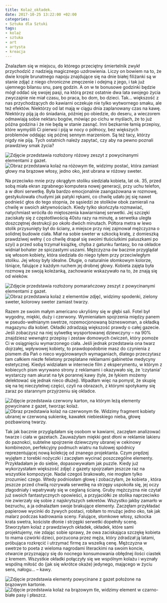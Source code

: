 ```yaml
---
title: Kolaż_okładek.
date: 2017-10-25 13:22:00 +02:00
categories:
- Sztuka dla Sztuki
tags:
- kolaż
- sztuka
- art
- artysta
- kreacja
---
```


Znalazłam się w miejscu, do którego przeciętny śmiertelnik zwykł przychodzić z nadzieją magicznego uzdrowienia. Liczy on bowiem na to, że dwie krople brunatnego napoju znajdujące się na dnie białej filiżanki są w stanie zdjąć z niego chroniczne zmęczenie i odejmą z jego, i tak już ujemnego bilansu snu, parę godzin. A on w te bonusowe godzinki będzie mógł oddać się swojej pasji, na którą przez ostatnie dwa lata swojego życia zwyczajnie nie miał czasu, bo praca, bo dom, bo dzieci. Tak… większość z nas przychodzących do kawiarni oczekuje nie tylko wytwornego smaku, ale też efektów. Niektórzy od lat mają w ciągu dnia zaplanowany czas na kawę. Niektórzy piją ją do śniadania, później po obiedzie, do deseru, a wieczorem odmawiają sobie nektaru bogów, mówiąc po cichu w myślach, że to już późna godzina i że nie będą w stanie zasnąć. Inni bezkarnie łamią przepisy, które wymyślili Ci pierwsi i piją w nocy o północy, bez większych problemów oddając się późnej sennym marzeniom. Są też tacy, którzy nigdy nie piją. Tych ostatnich należy zapytać, czy aby na pewno poznali prawdziwy smak życia?

![Zdjęcie przedstawia rozłożony różowy zeszyt z powycinanymi elementami z gazet.](https://assets0.ello.co/uploads/asset/attachment/6410495/ello-optimized-9e2aa655.jpg)
![Obraz przedstawia kolaż na różowym tle, widzimy postać, która zamiast głowy ma brązowe włosy, jedno oko, jest ubrana w różowy sweter.](https://assets2.ello.co/uploads/asset/attachment/6410499/ello-optimized-7c015584.jpg)

Na przeciwko mnie przy okrągłym stoliku siedziała kobieta, lat ok. 35, przed sobą miała ekran zgrabnego komputera nowej generacji, przy uchu telefon, a w dłoni serwetkę. Była bardzo emocjonalnie zaangażowana w rozmowę, gestykulowała chudymi jak patyki rękami, co chwilę udało jej się nawet podnieść głos do tego stopnia, że sąsiedzi ze stolików obok zamierali na chwilę w swoich aktywnościach. Kiedy tylko skończyła rozmawiać, natychmiast wróciła do miętoszenia kawiarnianej serwetki. Jej szczęki zaciskały się z częstotliwością 40stu razy na minutę, a serwetka uległa doszczętnej destrukcji po około dwóch minutach. 
Półtora metra w lewo stolik przysunięty był do ściany, a miejsce przy niej zajmował mężczyzna o solidnej budowie ciała. Miał na sobie sweter w szkocką kratę, z domieszką prawdziwej wełny ( co chwilę drapał się swoimi tłuściutkimi paluszkami po szyi) a przed sobą trzymał książkę, chyba z gatunku fantasy, bo na okładce widniał bohater ze spiczastymi uszami. Mężczyzna ów bacznie przyglądał się włosom kobiety, która siedziała do niego tyłem przy przeciwległym stoliku. Jej włosy były idealne. Długie, o naturalnie słomkowym kolorze, lśniące, falujące z każdym ruchem jej drobnej głowy. Kobieta zajęta była rozmową ze swoją koleżanką, zachowanie wskazywało na to, że znają się od wieków.

![Zdjęcie przedstawia rozłożony pomarańczowy zeszyt z powycinanymi elementami z gazet.](https://assets2.ello.co/uploads/asset/attachment/6410502/ello-optimized-6a04ecb3.jpg)
![Obraz przedstawia kolaż z elementów zdjęć, widzimy spodenki, zielony sweter, kolorowy sweter zamiast twarzy.](https://assets0.ello.co/uploads/asset/attachment/6410516/ello-optimized-1a3e20ec.jpg)

Razem ze swoim małym americano ukryliśmy się w głębi sali. Fotel był wygodny, miękki, duży i czerwony. Wymieniałam spojrzenia między panem w pseudo-wełnianym swetrze, rozemocjonowaną bizneswoman, a okładką magazynu dla kobiet. Okładki zdradzają większość prawdy o całej gazecie. Jeśli zobaczysz na niej sylwetkę wysportowanej dziewczyny –  na 90% znajdziesz wewnątrz przepisy i zestaw domowych ćwiczeń, który pomoże Ci w osiągnięciu wymarzonego ciała. Jeśli jednak przedstawia ona twarz dojrzałej, wpływowej kobiety, to prawdopodobnie masz do czynienia z pismem dla Pań o nieco wygórowanych wymaganiach, dlatego przeczytasz tam całkiem niezłe felietony przeplatane reklamami gabinetów medycyny estetycznej. Kiedyś widziałam w internecie film z eksperymentu, w którym z kobiecych pism wyrywano strony z reklamami i okazywało się, że ‘czytania’ wystarczy nam akurat na łyk porannej kawy (tyle, że łykiem możemy delektować się jednak nieco dłużej). Wpadłam więc na pomysł, że skupię się na tej nieczytelnej części, czyli na obrazach, z którymi spotykamy się zaraz po starannym przyjrzeniu się okładce.

![Zdjęcie przedstawia czerwony karton, na którym leżą elementy powycinane z gazet, tworząc kolaż.](https://assets2.ello.co/uploads/asset/attachment/6410522/ello-optimized-2f35c947.jpg)
![Obraz przedstawia kolaż na czerwonym tle. Widzimy fragment kobiety ubranej w czerwoną sukienkę, kawałek niebieskiego nieba, głowę pozbawioną twarzy.](https://assets1.ello.co/uploads/asset/attachment/6410526/ello-optimized-9e87789e.jpg)

Tak jak bacznie przyglądałam się osobom w kawiarni, zaczęłam analizować twarze i ciała w gazetach. Zauważyłam miękki gest dłoni w reklamie lakieru do paznokci, subtelne spojrzenie dziewczyny ubranej w cekinowy kombinezon, perfekcyjny podmuch wiatru na tiulowej spódnicy reprezentującej nową kolekcję od znanego projektanta. Czym prędzej wyjęłam z torebki nożyczki i zaczęłam wycinać poszczególne elementy. Przykładałam je do siebie, dopasowywałam jak puzzle. Kiedy już wykorzystałam większość zdjęć z gazety spojrzałam jeszcze raz na wszystkie kompozycje. Nadal czegoś brakowało, nie mogłam tylko zrozumieć czego. Wtedy podniosłam głowę i zobaczyłam, że kobieta , która jeszcze przed chwilą rozrywała serwetkę na strzępy uspokoiła się, jej oczy złagodniały i wpatrywały się w ceglaną ścianę. Gruby mężczyzna nie czytał już swoich fantastycznych opowieści, a przyjaciółki ze stolika naprzeciwko nie zwierzały się sobie z najskrytszych sekretów. Wszystko jakby zamarło w bezruchu, a ja odnalazłam swoje brakujące elementy. Zaczęłam przykładać papierowe wycinki do żywych postaci, robiłam to mrużąc jedno oko, tak jak malarz podczas kadrowania sceny. Falujące, słomkowe włosy, szkocka krata swetra, kościste dłonie i strzępki serwetki dopełniły scenę. Stworzyłam kolaż z prawdziwych okładek, okładek, które sami projektujemy, nie zdając sobie sprawy, że owa zaciskająca szczękę kobieta to mama czwórki dzieci, porzucona przez męża, który zdradzał ją latami, próbująca rozkręcić i utrzymać firmę za wszelką cenę. Mężczyzna w swetrze to poeta z wieloma nagrodami literackimi na swoim koncie, otwarcie przyznający się do nocnego konsumowania obłędnej ilości ciastek z kremem. Wszystkie okładki połączyły się we wspólnym kolażu i wyznały wspólną miłość do (jak się wkrótce okaże) jedynego, mającego w życiu sens, nałogu… – kawy.

![Zdjęcie przedstawia elementy powycinane z gazet położone na brązowym kartonie.](https://assets0.ello.co/uploads/asset/attachment/6410771/ello-optimized-e3b188ea.jpg)
![Zdjęcie przedstawia kolaż na brązowym tle, widzimy element w czarno-białe pasy i płaszcz.](https://assets2.ello.co/uploads/asset/attachment/6410769/ello-optimized-a37c9988.jpg)